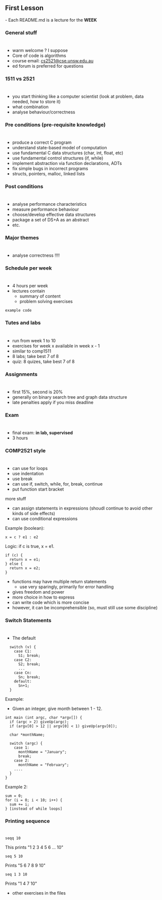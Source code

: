 ## First Lesson
<p>
- Each README.md is a lecture for the <b>WEEK</b> 
</p>

### General stuff
#

- warm welcome ? I suppose
- Core of code is algorithms
- course email: cs2521@cse.unsw.edu.au
- ed forum is preferred for questions

### 1511 vs 2521
#
- you start thinking like a computer scientist (look at problem, data needed, how to store it)
- what combination
- analyse behaviour/correctness

### Pre conditions (pre-requisite knowledge)
#
- produce a correct C program
- understand state-based model of computation
- use fundamental C data structures (char, int, float, etc)
- use fundamental control structures (if, while)
- implement abstraction via function declarations, ADTs
- fix simple bugs in incorrect programs
- structs, pointers, malloc, linked lists

### Post conditions
#
- analyse performance characteristics
- measure performance behaviour
- choose/develop effective data structures
- package a set of DS+A as an abstract
- etc.

### Major themes
#
- analyse correctness !!!!

### Schedule per week
#
- 4 hours per week
- lectures contain
  - summary of content
  - problem solving exercises
 ```
example code 
 ``` 

### Tutes and labs
#
- run from week 1 to 10
- exercises for week x available in week x - 1
- similar to comp1511
- 8 labs; take best 7 of 8
- quiz: 8 quizes, take best 7 of 8

### Assignments
#
- first 15%, second is 20%
- generally on binary search tree and graph data structure
- late penalties apply if you miss deadline

### Exam
#
- final exam: <b>in lab, supervised </b>
- 3 hours

### COMP2521 style
#
- can use for loops
- use indentation
- use break
- can use if, switch, while, for, break, continue
- put function start bracket

more stuff
  - can assign statements in expressions (shoudl continue to avoid other kinds of side effects)
  - can use conditional expressions

  Example (boolean): 
```
x = c ? e1 : e2
```
Logic: if c is true, x = e1.
```
if (c) {
  return x = e1;
} else {
  return x = e2;
}
```

- functions may have multiple return statements
  - use very sparingly, primarily for error handling
- gives freedom and power
- more choice in how to express
- can write code which is more concise 
- however, it can be incomprehensible (so, must still use some discipline)

### Switch Statements
#
- The default
```
  switch (v) {
    case C1: 
      S1; break;
    case C2: 
      S2; break;
      ...
    case Cn: 
      Sn; break;
    default:
      Sn+1;
  }
```

Example:
- Given an integer, give month between 1 - 12.
```
int main (int argc, char *argv[]) {
  if (argc > 2) giveUp(argc);
  if (argv[0] > 12 || argv[0] < 1) giveUp(argv[0]);
  
  char *monthName;

  switch (argc) {
    case 1: 
      monthName = "January";
      break;
    case 2: 
      monthName = "February";
    ....
  }
}
```

Example 2:
```
sum = 0;
for (i = 0; i < 10; i++) {
  sum += i;
} [instead of while loops]
```

### Printing sequence
#
```
seqq 10 
```
This prints "1 2 3 4 5 6 ... 10"

```
seq 5 10
```
Prints "5 6 7 8 9 10"

``` 
seq 1 3 10
```
Prints "1 4 7 10"

- other exercises in the files
